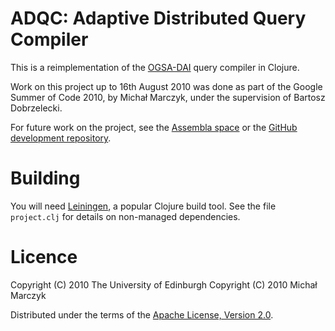 # ADQC: Adaptive Distributed Query Compiler

This is a reimplementation of the
[OGSA-DAI](http://www.ogsadai.org.uk/) query compiler in Clojure.

Work on this project up to 16th August 2010 was done as part of the
Google Summer of Code 2010, by Michał Marczyk, under the supervision
of Bartosz Dobrzelecki.

For future work on the project, see the [Assembla
space](http://assembla.com/spaces/adqc) or the [GitHub development
repository](http://github.com/michalmarczyk/adqc).

# Building

You will need [Leiningen](http://github.com/technomancy/leiningen), a
popular Clojure build tool.  See the file `project.clj` for details on
non-managed dependencies.

# Licence

Copyright (C) 2010 The University of Edinburgh
Copyright (C) 2010 Michał Marczyk

Distributed under the terms of the [Apache License, Version
2.0](http://www.apache.org/licenses/LICENSE-2.0.html).
